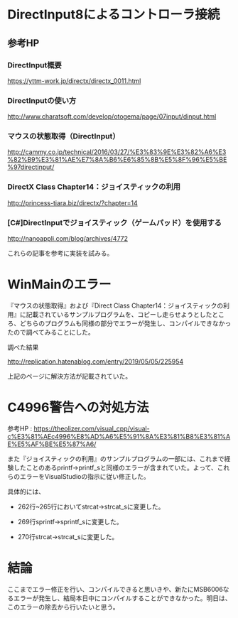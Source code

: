 # DirectInput8によるコントローラ接続

## 参考HP

### DirectInput概要

https://yttm-work.jp/directx/directx_0011.html

### DirectInputの使い方

http://www.charatsoft.com/develop/otogema/page/07input/dinput.html

### マウスの状態取得（DirectInput）

http://cammy.co.jp/technical/2016/03/27/%E3%83%9E%E3%82%A6%E3%82%B9%E3%81%AE%E7%8A%B6%E6%85%8B%E5%8F%96%E5%BE%97directinput/

### DirectX Class Chapter14：ジョイスティックの利用

http://princess-tiara.biz/directx/?chapter=14

### [C#]DirectInputでジョイスティック（ゲームパッド）を使用する

http://nanoappli.com/blog/archives/4772

これらの記事を参考に実装を試みる。

# WinMainのエラー

『マウスの状態取得』および『Direct Class Chapter14：ジョイスティックの利用』に記載されているサンプルプログラムを、コピーし走らせようとしたところ、どちらのプログラムも同様の部分でエラーが発生し、コンパイルできなかったので調べてみることにした。

調べた結果

http://replication.hatenablog.com/entry/2019/05/05/225954

上記のページに解決方法が記載されていた。

# C4996警告への対処方法

参考HP : https://theolizer.com/visual_cpp/visual-c%E3%81%AEc4996%E8%AD%A6%E5%91%8A%E3%81%B8%E3%81%AE%E5%AF%BE%E5%87%A6/

また『ジョイスティックの利用』のサンプルプログラムの一部には、これまで経験したことのあるprintf→printf_sと同様のエラーが含まれていた。よって、これらのエラーをVisualStudioの指示に従い修正した。

具体的には、

* 262行~265行においてstrcat→strcat_sに変更した。

* 269行sprintf→sprintf_sに変更した。

* 270行strcat→strcat_sに変更した。

# 結論

ここまでエラー修正を行い、コンパイルできると思いきや、新たにMSB6006なるエラーが発生し、結局本日中にコンパイルすることができなかった。明日は、このエラーの除去から行いたいと思う。
